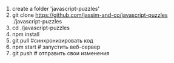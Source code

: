 1.  create a folder 'javascript-puzzles'
2.  git clone https://github.com/jassim-and-co/javascript-puzzles ./javascript-puzzles
3.  cd ./javascript-puzzles
4.  npm install
5.  git pull #синхронизировать код
6.  npm start # запустить веб-сервер
7.  git push # отправить свои изменения
